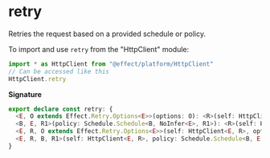 # retry

Retries the request based on a provided schedule or policy.

To import and use `retry` from the "HttpClient" module:

```ts
import * as HttpClient from "@effect/platform/HttpClient"
// Can be accessed like this
HttpClient.retry
```

**Signature**

```ts
export declare const retry: {
  <E, O extends Effect.Retry.Options<E>>(options: O): <R>(self: HttpClient<E, R>) => Retry.Return<R, E, O>
  <B, E, R1>(policy: Schedule.Schedule<B, NoInfer<E>, R1>): <R>(self: HttpClient<E, R>) => HttpClient<E, R1 | R>
  <E, R, O extends Effect.Retry.Options<E>>(self: HttpClient<E, R>, options: O): Retry.Return<R, E, O>
  <E, R, B, R1>(self: HttpClient<E, R>, policy: Schedule.Schedule<B, E, R1>): HttpClient<E, R1 | R>
}
```
